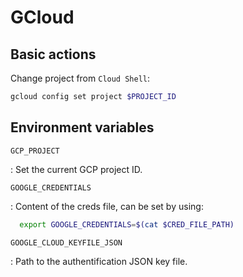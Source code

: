 # GCloud

## Basic actions

Change project from `Cloud Shell`:

```bash
gcloud config set project $PROJECT_ID
```

## Environment variables

`GCP_PROJECT`

:   Set the current GCP project ID.

`GOOGLE_CREDENTIALS`

:   Content of the creds file, can be set by using:

```bash
  export GOOGLE_CREDENTIALS=$(cat $CRED_FILE_PATH)
```

`GOOGLE_CLOUD_KEYFILE_JSON`

:   Path to the authentification JSON key file.
